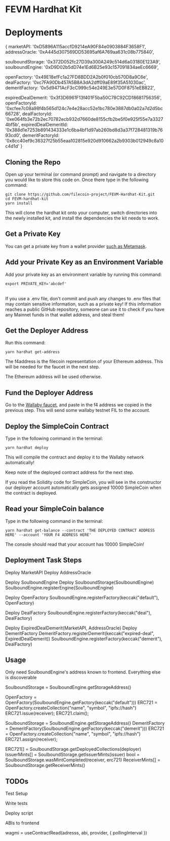 # FEVM Hardhat Kit

# Deployments

{
  marketAPI: '0xD5896A115accfD9214eA90F84e0903884F3658F1',
  addressOracle: '0xA445d307569DD53695af6A769aa631c08b775840',

  soulboundStorage: '0x372D052fc27D39a300A249c514d6a03180E123A9',
  soulboundEngine: '0xD9D02b5dD74e1Ed6B25e93c157091834aeEc6669',
  
  openFactory: '0x49E18efFc1a27FD8BDD2A2b0f010cb570D8a9C6e',
  dealFactory: '0xc7FA90Db457A5B8A3dA2dff09aE89f35A51030ac',
  demeritFactory: '0x5d9471AcF3cC999c54e249E3e57D0F8751eEB822',

  expiredDealDemerit: '0x3f3D6961F13f401F5ba50C78C92CD18681756356',
  openFactoryId: '0xcfee7c08a98f4b565d124c7e4e28acc52e1bc780e3887db0a02a7d2d5bc66728',
  dealFactoryId: '0xe064fb3e72b2ec70782ecb932d7660de8155cfb2be5f0e925f55e7a33274bf5b',
  expiredDealDemeritId: '0x388d1e7253b891434333e1c6ba4bf1d97ab260bd8d3a37f728481319b7693cd0',
  demeritFactoryId: '0x8cc40ef9c36327f25b55eaa102815e920d910662a2b9303b012949c8a10c4d1d'
}

## Cloning the Repo

Open up your terminal (or command prompt) and navigate to a directory you would like to store this code on. Once there type in the following command:


```
git clone https://github.com/filecoin-project/FEVM-Hardhat-Kit.git
cd FEVM-hardhat-kit
yarn install
```


This will clone the hardhat kit onto your computer, switch directories into the newly installed kit, and install the dependencies the kit needs to work.


## Get a Private Key

You can get a private key from a wallet provider [such as Metamask](https://metamask.zendesk.com/hc/en-us/articles/360015289632-How-to-export-an-account-s-private-key).


## Add your Private Key as an Environment Variable

Add your private key as an environment variable by running this command: 
 
 ```
export PRIVATE_KEY='abcdef'
```

 \
If you use a .env file, don't commit and push any changes to .env files that may contain sensitive information, such as a private key! If this information reaches a public GitHub repository, someone can use it to check if you have any Mainnet funds in that wallet address, and steal them!


## Get the Deployer Address

Run this command:
```
yarn hardhat get-address
```

The f4address is the filecoin representation of your Ethereum address. This will be needed for the faucet in the next step.

The Ethereum address will be used otherwise.


## Fund the Deployer Address

Go to the [Wallaby faucet](https://wallaby.network/#faucet), and paste in the f4 address we copied in the previous step. This will send some wallaby testnet FIL to the account.


## Deploy the SimpleCoin Contract

Type in the following command in the terminal: 
 
 ```
yarn hardhat deploy
```

This will compile the contract and deploy it to the Wallaby network automatically!

Keep note of the deployed contract address for the next step.

If you read the Solidity code for SimpleCoin, you will see in the constructor our deployer account automatically gets assigned 10000 SimpleCoin when the contract is deployed.


## Read your SimpleCoin balance

Type in the following command in the terminal: 
 
 ```
yarn hardhat get-balance --contract 'THE DEPLOYED CONTRACT ADDRESS HERE' --account 'YOUR F4 ADDRESS HERE'
```

The console should read that your account has 10000 SimpleCoin!


## Deployment Task Steps
Deploy MarketAPI
Deploy AddressOracle

Deploy SoulboundEngine
Deploy SoulboundStorage(SoulboundEngine)
SoulboundEngine.registerEngine(SoulboundEngine)

Deploy OpenFactory
SoulboundEngine.registerFactory(keccak("default"), OpenFactory) 

Deploy DealFactory
SoulboundEngine.registerFactory(keccak("deal"), DealFactory) 

Deploy ExpiredDealDemerit(MarketAPI, AddressOracle)
Deploy DemeritFactory
DemeritFactory.registerDemerit(keccak("expired-deal", ExpiredDealDemerit))
SoulboundEngine.registerFactory(keccak("demerit"), DealFactory) 

## Usage

Only need SoulboundEngine's address known to frontend. Everything else is discoverable

SoulboundStorage = SoulboundEngine.getStorageAddress()

OpenFactory = OpenFactory(SoulboundEngine.getFactory(keccak("default")))
ERC721 = OpenFactory.createCollection("name", "symbol", "ipfs://hash")
ERC721.issue(receiver);
ERC721.claim();

SoulboundStorage = SoulboundEngine.getStorageAddress()
DemeritFactory = DemeritFactory(SoulboundEngine.getFactory(keccak("demerit")))
ERC721 = OpenFactory.createCollection("name", "symbol", "ipfs://hash")
ERC721.assign(receiver);

ERC721[] = SoulboundStorage.getDeployedCollections(deployer)
IssuerMints[] = SoulboundStorage.getIssuerMints(issuer)
bool = SoulboundStorage.wasMintCompleted(receiver, erc721)
ReceiverMints[] = SoulboundStorage.getReceiverMints()

## TODOs

Test Setup

Write tests

Deploy script

ABIs to frontend

wagmi = useContractRead(adresss, abi, provider, {
    pollingInterval
})
